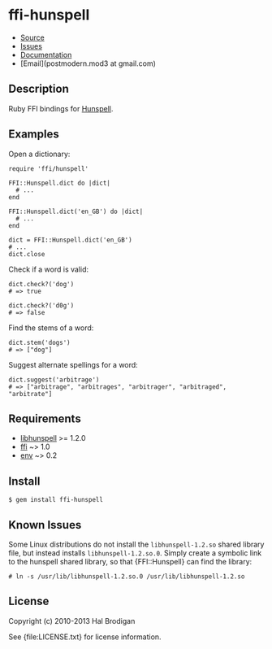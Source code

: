 # ffi-hunspell

* [Source](https://github.com/postmodern/ffi-hunspell)
* [Issues](https://github.com/postmodern/ffi-hunspell/issues)
* [Documentation](http://rubydoc.info/gems/ffi-hunspell)
* [Email](postmodern.mod3 at gmail.com)

## Description

Ruby FFI bindings for [Hunspell](http://hunspell.sourceforge.net/).

## Examples

Open a dictionary:

    require 'ffi/hunspell'
    
    FFI::Hunspell.dict do |dict|
      # ...
    end

    FFI::Hunspell.dict('en_GB') do |dict|
      # ...
    end

    dict = FFI::Hunspell.dict('en_GB')
    # ...
    dict.close

Check if a word is valid:

    dict.check?('dog')
    # => true

    dict.check?('d0g')
    # => false

Find the stems of a word:

    dict.stem('dogs')
    # => ["dog"]

Suggest alternate spellings for a word:

    dict.suggest('arbitrage')
    # => ["arbitrage", "arbitrages", "arbitrager", "arbitraged", "arbitrate"]

## Requirements

* [libhunspell](http://hunspell.sourceforge.net/) >= 1.2.0
* [ffi](https://github.com/ffi/ffi) ~> 1.0
* [env](https://github.com/postmodern/env) ~> 0.2

## Install

    $ gem install ffi-hunspell

## Known Issues

Some Linux distributions do not install the `libhunspell-1.2.so`
shared library file, but instead installs `libhunspell-1.2.so.0`.
Simply create a symbolic link to the hunspell shared library,
so that {FFI::Hunspell} can find the library:

    # ln -s /usr/lib/libhunspell-1.2.so.0 /usr/lib/libhunspell-1.2.so

## License

Copyright (c) 2010-2013 Hal Brodigan

See {file:LICENSE.txt} for license information.

